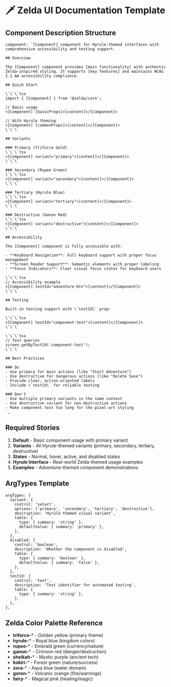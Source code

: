 # 🗡️ Zelda UI Documentation Template

## Component Description Structure

```tsx
component: `[Component] component for Hyrule-themed interfaces with comprehensive accessibility and testing support.

## Overview

The [Component] component provides [main functionality] with authentic Zelda-inspired styling. It supports [key features] and maintains WCAG 2.1 AA accessibility compliance.

## Quick Start

\`\`\`tsx
import { [Component] } from '@zelda/core';

// Basic usage
<[Component] [basicProps]>[content]</[Component]>

// With Hyrule theming
<[Component] [commonProps]>[content]</[Component]>
\`\`\`

## Variants

### Primary (Triforce Gold)
\`\`\`tsx
<[Component] variant="primary">[content]</[Component]>
\`\`\`

### Secondary (Rupee Green)
\`\`\`tsx
<[Component] variant="secondary">[content]</[Component]>
\`\`\`

### Tertiary (Hyrule Blue)
\`\`\`tsx
<[Component] variant="tertiary">[content]</[Component]>
\`\`\`

### Destructive (Ganon Red)
\`\`\`tsx
<[Component] variant="destructive">[content]</[Component]>
\`\`\`

## Accessibility

The [Component] component is fully accessible with:

- **Keyboard Navigation**: Full keyboard support with proper focus management
- **Screen Reader Support**: Semantic elements with proper labeling
- **Focus Indicators**: Clear visual focus states for keyboard users

\`\`\`tsx
// Accessibility example
<[Component] testId="adventure-btn">[content]</[Component]>
\`\`\`

## Testing

Built-in testing support with \`testId\` prop:

\`\`\`tsx
<[Component] testId="component-test">[content]</[Component]>
\`\`\`

\`\`\`tsx
// Test queries
screen.getByTestId('component-test');
\`\`\`

## Best Practices

### Do
- Use primary for main actions (like "Start Adventure")
- Use destructive for dangerous actions (like "Delete Save")
- Provide clear, action-oriented labels
- Include \`testId\` for reliable testing

### Don't
- Use multiple primary variants in the same context
- Use destructive variant for non-destructive actions
- Make component text too long for the pixel-art styling
`,
```

## Required Stories

1. **Default** - Basic component usage with primary variant
2. **Variants** - All Hyrule-themed variants (primary, secondary, tertiary, destructive)
3. **States** - Normal, hover, active, and disabled states
4. **Hyrule Interface** - Real-world Zelda-themed usage examples
5. **Examples** - Adventure-themed component demonstrations

## ArgTypes Template

```tsx
argTypes: {
  variant: {
    control: 'select',
    options: ['primary', 'secondary', 'tertiary', 'destructive'],
    description: 'Hyrule-themed visual variant',
    table: {
      type: { summary: 'string' },
      defaultValue: { summary: 'primary' },
    },
  },
  disabled: {
    control: 'boolean',
    description: 'Whether the component is disabled',
    table: {
      type: { summary: 'boolean' },
      defaultValue: { summary: 'false' },
    },
  },
  testId: {
    control: 'text',
    description: 'Test identifier for automated testing',
    table: {
      type: { summary: 'string' },
    },
  },
},
```

## Zelda Color Palette Reference

- **triforce-*** - Golden yellow (primary theme)
- **hyrule-*** - Royal blue (kingdom colors)
- **rupee-*** - Emerald green (currency/nature)
- **ganon-*** - Crimson red (danger/destruction)
- **sheikah-*** - Mystic purple (ancient tech)
- **kokiri-*** - Forest green (nature/success)
- **zora-*** - Aqua blue (water domain)
- **goron-*** - Volcanic orange (fire/warnings)
- **fairy-*** - Magical pink (healing/magic)
